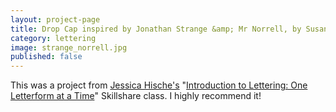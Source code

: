 ```yaml
---
layout: project-page
title: Drop Cap inspired by Jonathan Strange &amp; Mr Norrell, by Susanna Clarke
category: lettering
image: strange_norrell.jpg
published: false
---
```

This was a project from [Jessica Hische's](http://jessicahische.is/) "[Introduction to Lettering: One Letterform at a Time](http://skl.sh/QuhoMz)" Skillshare class. I highly recommend it!